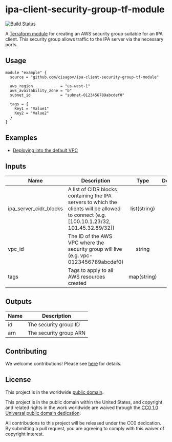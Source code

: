 # ipa-client-security-group-tf-module #

[![Build Status](https://travis-ci.com/cisagov/ipa-client-security-group-tf-module.svg?branch=develop)](https://travis-ci.com/cisagov/ipa-client-security-group-tf-module)

A [Terraform module](https://www.terraform.io/docs/modules/index.html)
for creating an AWS security group suitable for an IPA client.  This
security group allows traffic to the IPA server via the necessary
ports.

## Usage ##

```hcl
module "example" {
  source = "github.com/cisagov/ipa-client-security-group-tf-module"

  aws_region            = "us-west-1"
  aws_availability_zone = "b"
  subnet_id             = "subnet-0123456789abcdef0"

  tags = {
    Key1 = "Value1"
    Key2 = "Value2"
  }
}
```

## Examples ##

* [Deploying into the default VPC](https://github.com/cisagov/ipa-client-security-group-tf-module/tree/develop/examples/default_vpc)

## Inputs ##

| Name | Description | Type | Default | Required |
|------|-------------|:----:|:-------:|:--------:|
| ipa_server_cidr_blocks | A list of CIDR blocks containing the IPA servers to which the clients will be allowed to connect (e.g. [100.10.1.23/32, 101.45.32.89/32]) | list(string) | | yes |
| vpc_id | The ID of the AWS VPC where the security group will live (e.g. vpc-0123456789abcdef0) | string | | yes |
| tags | Tags to apply to all AWS resources created | map(string) | `{}` | no |

## Outputs ##

| Name | Description |
|------|-------------|
| id | The security group ID |
| arn | The security group ARN |

## Contributing ##

We welcome contributions!  Please see [here](CONTRIBUTING.md) for
details.

## License ##

This project is in the worldwide [public domain](LICENSE).

This project is in the public domain within the United States, and
copyright and related rights in the work worldwide are waived through
the [CC0 1.0 Universal public domain
dedication](https://creativecommons.org/publicdomain/zero/1.0/).

All contributions to this project will be released under the CC0
dedication. By submitting a pull request, you are agreeing to comply
with this waiver of copyright interest.
